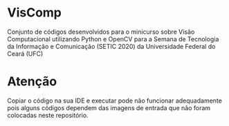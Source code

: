 # VisComp
Conjunto de códigos desenvolvidos para o minicurso sobre Visão Computacional utilizando Python e OpenCV para a Semana de Tecnologia da Informação e Comunicação (SETIC 2020) da Universidade Federal do Ceará (UFC)


# Atenção
Copiar o código na sua IDE e executar pode não funcionar adequadamente pois alguns códigos dependem das imagens de entrada que não foram colocadas neste repositório.
